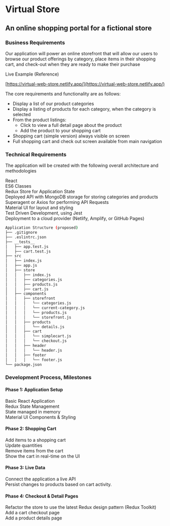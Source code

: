 # Virtual Store

## An online shopping portal for a fictional store

### Business Requirements

Our application will power an online storefront that will allow our users to browse our product offerings by category, place items in their shopping cart, and check-out when they are ready to make their purchase

Live Example (Reference)

[https://virtual-web-store.netlify.app/](https://virtual-web-store.netlify.app/)

The core requirements and functionality are as follows:

- Display a list of our product categories
- Display a listing of products for each category, when the category is selected
- From the product listings:
  - Click to view a full detail page about the product
  - Add the product to your shopping cart
- Shopping cart (simple version) always visible on screen
- Full shopping cart and check out screen available from main navigation

### Technical Requirements

The application will be created with the following overall architecture and methodologies

React  
ES6 Classes  
Redux Store for Application State  
Deployed API with MongoDB storage for storing categories and products  
Superagent or Axios for performing API Requests  
Material UI for layout and styling  
Test Driven Development, using Jest  
Deployment to a cloud provider (Netlify, Amplify, or GitHub Pages)  

``` bash
Application Structure (proposed)
├── .gitignore
├── .eslintrc.json
├── __tests__
│   ├── app.test.js
│   ├── cart.test.js
├── src
│   ├── index.js
│   ├── app.js
│   ├── store
│   │   ├── index.js
│   │   ├── categories.js
│   │   ├── products.js
│   │   ├── cart.js
│   ├── components
│   │   ├── storefront
│   │   │   └── categories.js
│   │   │   └── current-category.js
│   │   │   └── products.js
│   │   │   └── storefront.js
│   │   ├── products
│   │   │   └── details.js
│   │   ├── cart
│   │   │   └── simplecart.js
│   │   │   └── checkout.js
│   │   ├── header
│   │   │   └── header.js
│   │   ├── footer
│   │   │   └── footer.js
└── package.json
```

### Development Process, Milestones

#### Phase 1: Application Setup

Basic React Application  
Redux State Management  
State managed in memory  
Material UI Components & Styling  

#### Phase 2: Shopping Cart

Add items to a shopping cart  
Update quantities  
Remove items from the cart  
Show the cart in real-time on the UI  

#### Phase 3: Live Data

Connect the application a live API  
Persist changes to products based on cart activity.  

#### Phase 4: Checkout & Detail Pages

Refactor the store to use the latest Redux design pattern (Redux Toolkit)  
Add a cart checkout page  
Add a product details page  
